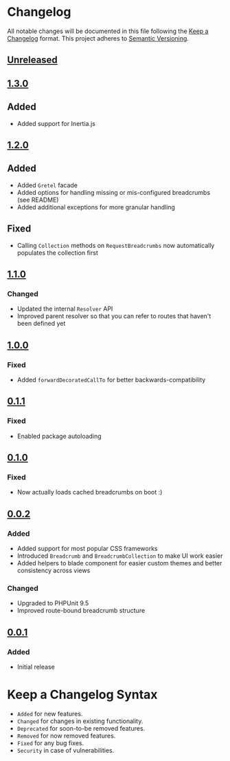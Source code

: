 # Changelog

All notable changes will be documented in this file following the [Keep a Changelog](https://keepachangelog.com/en/1.0.0/) 
format. This project adheres to [Semantic Versioning](https://semver.org/spec/v2.0.0.html).

## [Unreleased]

## [1.3.0]

## Added

- Added support for Inertia.js

## [1.2.0]

## Added

- Added `Gretel` facade
- Added options for handling missing or mis-configured breadcrumbs (see README)
- Added additional exceptions for more granular handling

## Fixed

- Calling `Collection` methods on `RequestBreadcrumbs` now automatically populates the collection first

## [1.1.0]

### Changed

- Updated the internal `Resolver` API
- Improved parent resolver so that you can refer to routes that haven't been defined yet

## [1.0.0]

### Fixed

- Added `forwardDecoratedCallTo` for better backwards-compatibility

## [0.1.1]

### Fixed

- Enabled package autoloading

## [0.1.0]

### Fixed

- Now actually loads cached breadcrumbs on boot :)

## [0.0.2]

### Added

- Added support for most popular CSS frameworks
- Introduced `Breadcrumb` and `BreadcrumbCollection` to make UI work easier
- Added helpers to blade component for easier custom themes and better consistency across views

### Changed

- Upgraded to PHPUnit 9.5
- Improved route-bound breadcrumb structure

## [0.0.1]

### Added

- Initial release

# Keep a Changelog Syntax

- `Added` for new features.
- `Changed` for changes in existing functionality.
- `Deprecated` for soon-to-be removed features.
- `Removed` for now removed features.
- `Fixed` for any bug fixes. 
- `Security` in case of vulnerabilities.

[Unreleased]: https://github.com/glhd/gretel/compare/1.3.0...HEAD
[1.3.0]: https://github.com/glhd/gretel/compare/1.2.0...1.3.0
[1.2.0]: https://github.com/glhd/gretel/compare/1.1.0...1.2.0
[1.1.0]: https://github.com/glhd/gretel/compare/1.0.0...1.1.0
[1.0.0]: https://github.com/glhd/gretel/compare/0.1.1...1.0.0
[0.1.1]: https://github.com/glhd/gretel/compare/0.1.0...0.1.1
[0.1.0]: https://github.com/glhd/gretel/compare/0.0.2...0.1.0
[0.0.2]: https://github.com/glhd/gretel/compare/0.0.1...0.0.2
[0.0.1]: https://github.com/glhd/gretel/releases/tag/0.0.1
